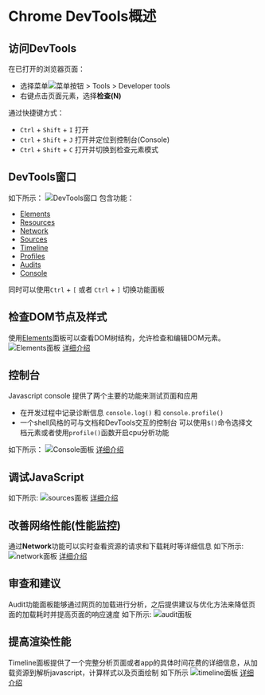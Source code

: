 # Chrome DevTools概述

## 访问DevTools

在已打开的浏览器页面：
+ 选择菜单![菜单按钮](https://developer.chrome.com/devtools/devtools/images/chrome-menu.png) > Tools > Developer tools
+ 右键点击页面元素，选择**检查(N)**

通过快捷键方式：
+ ```Ctrl``` + ```Shift``` + ```I```  打开
+ ```Ctrl``` + ```Shift``` + ```J```  打开并定位到控制台(Console)
+ ```Ctrl``` + ```Shift``` + ```C```  打开并切换到检查元素模式

## DevTools窗口
如下所示：
![DevTools窗口](https://developer.chrome.com/devtools/devtools/images/devtools-window.png)
包含功能：
+ [Elements](elements.md)
+ [Resources](resources.md)
+ [Network](network.md)
+ [Sources](sources.md)
+ [Timeline](timeline.md)
+ [Profiles](profiles.md)
+ [Audits](audits.md)
+ [Console](console.md)

同时可以使用```Ctrl``` + ```[``` 或者 ```Ctrl``` + ```]``` 切换功能面板

## 检查DOM节点及样式
使用[Elements](elements.md)面板可以查看DOM树结构，允许检查和编辑DOM元素。
![Elements面板](https://developer.chrome.com/devtools/devtools/images/elements-panel.png)
[详细介绍](https://developer.chrome.com/devtools/devtools/docs/dom-and-styles)

## 控制台
Javascript console 提供了两个主要的功能来测试页面和应用
+ 在开发过程中记录诊断信息
    ```console.log()``` 和 ```console.profile()```
+ 一个shell风格的可与文档和DevTools交互的控制台
    可以使用```$()```命令选择文档元素或者使用```profile()```函数开启cpu分析功能

如下所示：
![Console面板](https://developer.chrome.com/devtools/devtools/docs/console-files/expression-evaluation.png)
[详细介绍](https://developer.chrome.com/devtools/devtools/docs/console)

## 调试JavaScript
如下所示:
![sources面板](https://developer.chrome.com/devtools/devtools/images/js-debugging.png)
[详细介绍](https://developer.chrome.com/devtools/devtools/docs/javascript-debugging)

## 改善网络性能(性能监控)
通过**Network**功能可以实时查看资源的请求和下载耗时等详细信息
如下所示:
![network面板](https://developer.chrome.com/devtools/devtools/images/network-panel.png)
[详细介绍](https://developer.chrome.com/devtools/devtools/docs/network)

## 审查和建议
Audit功能面板能够通过网页的加载进行分析，之后提供建议与优化方法来降低页面的加载耗时并提高页面的响应速度
如下所示:
![audit面板](https://developer.chrome.com/devtools/devtools/images/audits-panel.png)

## 提高渲染性能
Timeline面板提供了一个完整分析页面或者app的具体时间花费的详细信息，从加载资源到解析javascript，计算样式以及页面绘制
如下所示
![timeline面板](https://developer.chrome.com/devtools/devtools/images/timeline-panel.png)
[详细介绍](https://developer.chrome.com/devtools/devtools/docs/timeline)